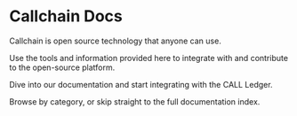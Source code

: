 # Callchain Docs

Callchain is open source technology that anyone can use.

Use the tools and information provided here to integrate with and contribute to the open-source platform.

Dive into our documentation and start integrating with the CALL Ledger.

Browse by category, or skip straight to the full documentation index.
